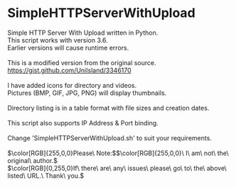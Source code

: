 # SimpleHTTPServerWithUpload
Simple HTTP Server With Upload written in Python.<br>
This script works with version 3.6.<br>
Earlier versions will cause runtime errors.<br><br>
This is a modified version from the original source.<br>
https://gist.github.com/UniIsland/3346170<br><br>
I have added icons for directory and videos.<br>
Pictures (BMP, GIF, JPG, PNG) will display thumbnails.<br><br>
Directory listing is in a table format with file sizes and creation dates.<br><br>
This script also supports IP Address & Port binding.<br><br>
Change 'SimpleHTTPServerWithUpload.sh' to suit your requirements.<br><br>
$\color[RGB]{255,0,0}Please\ Note:$$\color[RGB]{255,0,0}\ I\ am\ not\ the\ original\ author.$<br>
$\color[RGB]{0,255,0}If\ there\ are\ any\ issues\ please\ go\ to\ the\ above\ listed\ URL.\ Thank\ you.$
